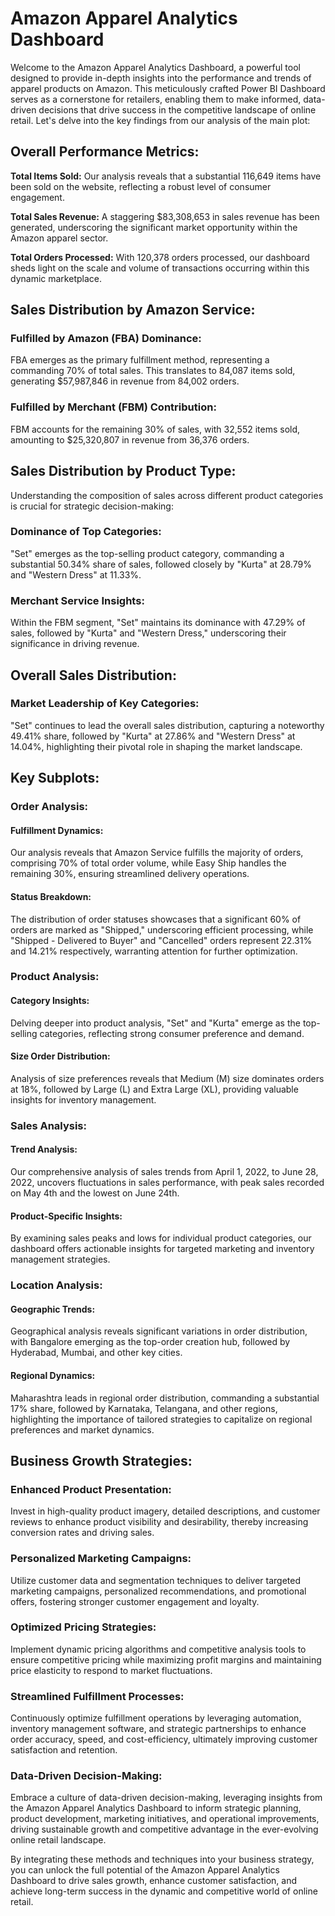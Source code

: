 # Amazon Apparel Analytics Dashboard

Welcome to the Amazon Apparel Analytics Dashboard, a powerful tool designed to provide in-depth insights into the performance and trends of apparel products on Amazon. This meticulously crafted Power BI Dashboard serves as a cornerstone for retailers, enabling them to make informed, data-driven decisions that drive success in the competitive landscape of online retail. Let's delve into the key findings from our analysis of the main plot:

## Overall Performance Metrics:

**Total Items Sold:** Our analysis reveals that a substantial 116,649 items have been sold on the website, reflecting a robust level of consumer engagement.

**Total Sales Revenue:** A staggering $83,308,653 in sales revenue has been generated, underscoring the significant market opportunity within the Amazon apparel sector.

**Total Orders Processed:** With 120,378 orders processed, our dashboard sheds light on the scale and volume of transactions occurring within this dynamic marketplace.

## Sales Distribution by Amazon Service:

### Fulfilled by Amazon (FBA) Dominance:
FBA emerges as the primary fulfillment method, representing a commanding 70% of total sales. This translates to 84,087 items sold, generating $57,987,846 in revenue from 84,002 orders.

### Fulfilled by Merchant (FBM) Contribution:
FBM accounts for the remaining 30% of sales, with 32,552 items sold, amounting to $25,320,807 in revenue from 36,376 orders.

## Sales Distribution by Product Type:

Understanding the composition of sales across different product categories is crucial for strategic decision-making:

### Dominance of Top Categories:
"Set" emerges as the top-selling product category, commanding a substantial 50.34% share of sales, followed closely by "Kurta" at 28.79% and "Western Dress" at 11.33%.

### Merchant Service Insights:
Within the FBM segment, "Set" maintains its dominance with 47.29% of sales, followed by "Kurta" and "Western Dress," underscoring their significance in driving revenue.

## Overall Sales Distribution:

### Market Leadership of Key Categories:
"Set" continues to lead the overall sales distribution, capturing a noteworthy 49.41% share, followed by "Kurta" at 27.86% and "Western Dress" at 14.04%, highlighting their pivotal role in shaping the market landscape.

## Key Subplots:

### Order Analysis:

#### Fulfillment Dynamics:
Our analysis reveals that Amazon Service fulfills the majority of orders, comprising 70% of total order volume, while Easy Ship handles the remaining 30%, ensuring streamlined delivery operations.

#### Status Breakdown:
The distribution of order statuses showcases that a significant 60% of orders are marked as "Shipped," underscoring efficient processing, while "Shipped - Delivered to Buyer" and "Cancelled" orders represent 22.31% and 14.21% respectively, warranting attention for further optimization.

### Product Analysis:

#### Category Insights:
Delving deeper into product analysis, "Set" and "Kurta" emerge as the top-selling categories, reflecting strong consumer preference and demand.

#### Size Order Distribution:
Analysis of size preferences reveals that Medium (M) size dominates orders at 18%, followed by Large (L) and Extra Large (XL), providing valuable insights for inventory management.

### Sales Analysis:

#### Trend Analysis:
Our comprehensive analysis of sales trends from April 1, 2022, to June 28, 2022, uncovers fluctuations in sales performance, with peak sales recorded on May 4th and the lowest on June 24th.

#### Product-Specific Insights:
By examining sales peaks and lows for individual product categories, our dashboard offers actionable insights for targeted marketing and inventory management strategies.

### Location Analysis:

#### Geographic Trends:
Geographical analysis reveals significant variations in order distribution, with Bangalore emerging as the top-order creation hub, followed by Hyderabad, Mumbai, and other key cities.

#### Regional Dynamics:
Maharashtra leads in regional order distribution, commanding a substantial 17% share, followed by Karnataka, Telangana, and other regions, highlighting the importance of tailored strategies to capitalize on regional preferences and market dynamics.

## Business Growth Strategies:

### Enhanced Product Presentation:
Invest in high-quality product imagery, detailed descriptions, and customer reviews to enhance product visibility and desirability, thereby increasing conversion rates and driving sales.

### Personalized Marketing Campaigns:
Utilize customer data and segmentation techniques to deliver targeted marketing campaigns, personalized recommendations, and promotional offers, fostering stronger customer engagement and loyalty.

### Optimized Pricing Strategies:
Implement dynamic pricing algorithms and competitive analysis tools to ensure competitive pricing while maximizing profit margins and maintaining price elasticity to respond to market fluctuations.

### Streamlined Fulfillment Processes:
Continuously optimize fulfillment operations by leveraging automation, inventory management software, and strategic partnerships to enhance order accuracy, speed, and cost-efficiency, ultimately improving customer satisfaction and retention.

### Data-Driven Decision-Making:
Embrace a culture of data-driven decision-making, leveraging insights from the Amazon Apparel Analytics Dashboard to inform strategic planning, product development, marketing initiatives, and operational improvements, driving sustainable growth and competitive advantage in the ever-evolving online retail landscape.

By integrating these methods and techniques into your business strategy, you can unlock the full potential of the Amazon Apparel Analytics Dashboard to drive sales growth, enhance customer satisfaction, and achieve long-term success in the dynamic and competitive world of online retail.
